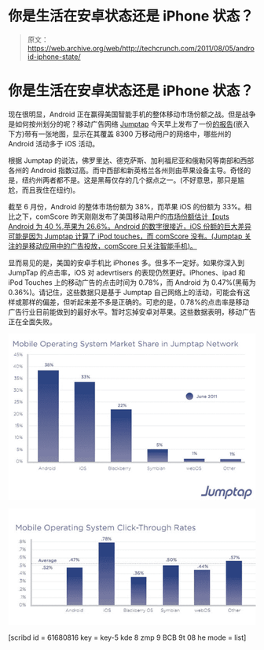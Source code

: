 # 你是生活在安卓状态还是 iPhone 状态？

> 原文：<https://web.archive.org/web/http://techcrunch.com/2011/08/05/android-iphone-state/>

# 你是生活在安卓状态还是 iPhone 状态？

现在很明显，Android 正在赢得美国智能手机的整体移动市场份额之战。但是战争是如何按州划分的呢？移动广告网络 [Jumptap](https://web.archive.org/web/20230204230537/http://www.jumptap.com/) 今天早上发布了一份[的报告](https://web.archive.org/web/20230204230537/http://www.jumptap.com/STAT)(嵌入下方)带有一张地图，显示在其覆盖 8300 万移动用户的网络中，哪些州的 Android 活动多于 iOS 活动。

根据 Jumptap 的说法，佛罗里达、德克萨斯、加利福尼亚和俄勒冈等南部和西部各州的 Android 指数过高。而中西部和新英格兰各州则由苹果设备主导。奇怪的是，纽约州两者都不是。这是黑莓仅存的几个据点之一。(不好意思，那只是尴尬，而且我住在纽约)。

截至 6 月份，Android 的整体市场份额为 38%，而苹果 iOS 的份额为 33%。相比之下，comScore 昨天刚刚发布了美国移动用户的[市场份额估计【puts Android 为 40 %,苹果为 26.6%。Android 的数字很接近，iOS 份额的巨大差异可能是因为 Jumptap 计算了 iPod touches，而 comScore 没有。(Jumptap 关注的是移动应用中的广告投放，comScore 只关注智能手机)。](https://web.archive.org/web/20230204230537/https://techcrunch.com/2011/08/04/comscore-android-40-percent/)

显而易见的是，美国的安卓手机比 iPhones 多。但多不一定好。如果你深入到 JumpTap 的点击率，iOS 对 adevrtisers 的表现仍然更好。iPhones、ipad 和 iPod Touches 上的移动广告的点击时间为 0.78%，而 Android 为 0.47%(黑莓为 0.36%)。请记住，这些数据只是基于 Jumptap 自己网络上的活动，可能会有这样或那样的偏差，但听起来差不多是正确的。可悲的是，0.78%的点击率是移动广告行业目前能做到的最好水平。暂时忘掉安卓对苹果。这些数据表明，移动广告正在全面失败。

![](img/4ff51954c5806d2533306a987918f3b9.png)

![](img/efc8cb60354b849bdf66dcef117f21c4.png)

[scribd id = 61680816 key = key-5 kde 8 zmp 9 BCB 9t 08 he mode = list]